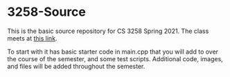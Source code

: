 # 3258-Source

This is the basic source repository for CS 3258 Spring 2021. The class meets at [this link](https://vanderbilt.zoom.us/j/99331074705?pwd=ODJxV2g5WmJqMFNGY1RVemp2QnlIdz09).


To start with it has basic starter code in main.cpp that you will add to over the course of the semester, and some test scripts. Additional code, images, and files will be added throughout the semester.
